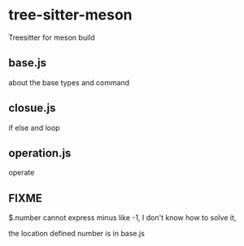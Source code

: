 # tree-sitter-meson

Treesitter for meson build 

## base.js 

about the base types and command 

## closue.js

if else and loop 

## operation.js

operate

## FIXME

$.number cannot express minus like -1, I don't know how to solve it, 

the location defined number is in base.js
